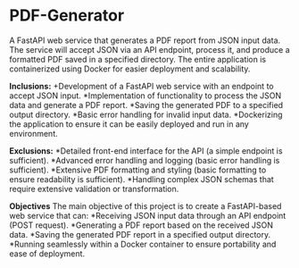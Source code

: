 # PDF-Generator
A FastAPI web service that generates a PDF report from JSON input data. The service will accept JSON via an API endpoint, process it, and produce a formatted PDF saved in a specified directory. The entire application is containerized using Docker for easier deployment and scalability.

**Inclusions:** 
+Development of a FastAPI web service with an endpoint to accept JSON input. 
*Implementation of functionality to process the JSON data and generate a PDF report. 
*Saving the generated PDF to a specified output directory. 
*Basic error handling for invalid input data. 
*Dockerizing the application to ensure it can be easily deployed and run in any environment. 

**Exclusions:** 
*Detailed front-end interface for the API (a simple endpoint is sufficient). 
*Advanced error handling and logging (basic error handling is sufficient). 
*Extensive PDF formatting and styling (basic formatting to ensure readability is sufficient). 
*Handling complex JSON schemas that require extensive validation or transformation. 

**Objectives** 
The main objective of this project is to create a FastAPI-based web service that can: 
*Receiving JSON input data through an API endpoint (POST request). 
*Generating a PDF report based on the received JSON data. 
*Saving the generated PDF report in a specified output directory. 
*Running seamlessly within a Docker container to ensure portability and ease of deployment. 
